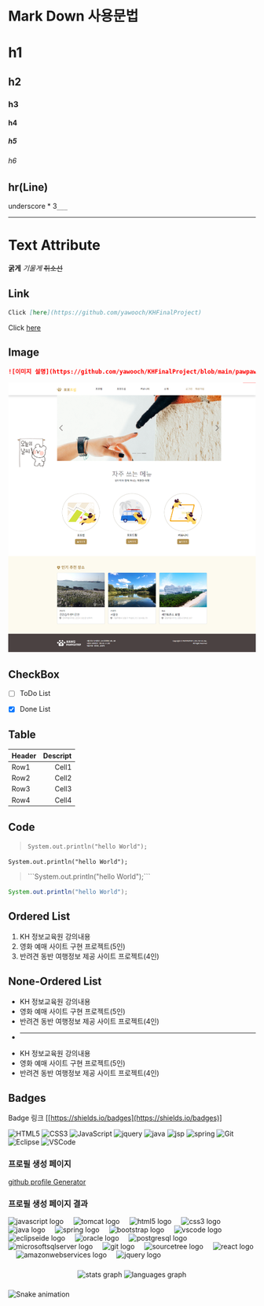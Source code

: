 # Mark Down 사용문법

# h1
## h2
### h3
#### h4
##### h5
###### h6

## hr(Line)

underscore * 3`___`
___

# Text Attribute
**굵게**
*기울게*
~~취소선~~

## Link
```md
Click [here](https://github.com/yawooch/KHFinalProject)
```

Click [here](https://github.com/yawooch/KHFinalProject)


## Image
```md
![이미지 설명](https://github.com/yawooch/KHFinalProject/blob/main/pawpawtripImage.png?raw=true)
```
![Pawpawtrip](https://github.com/yawooch/KHFinalProject/blob/main/pawpawtripImage.png?raw=true)


## CheckBox

- [ ] ToDo List
- [x] Done List


## Table
|Header|Descript|
|--|--:|
|Row1|Cell1|
|Row2|Cell2|
|Row3|Cell3|
|Row4|Cell4|

## Code
> `System.out.println("hello World");`

`System.out.println("hello World");`
> \```System.out.println("hello World");\```

```java
System.out.println("hello World");
```

## Ordered List
1. KH 정보교육원 강의내용
2. 영화 예매 사이트 구현 프로젝트(5인)
3. 반려견 동반 여행정보 제공 사이트 프로젝트(4인)

## None-Ordered List
* KH 정보교육원 강의내용
* 영화 예매 사이트 구현 프로젝트(5인)
* 반려견 동반 여행정보 제공 사이트 프로젝트(4인)
- ___
- KH 정보교육원 강의내용
- 영화 예매 사이트 구현 프로젝트(5인)
- 반려견 동반 여행정보 제공 사이트 프로젝트(4인)

## Badges
Badge 링크  [[https://shields.io/badges](https://shields.io/badges)]

![HTML5](https://img.shields.io/badge/-HTML5-F05032?style=for-the-badge&logo=html5&labelColor=000000)
![CSS3](https://img.shields.io/badge/-CSS3-007ACC?style=for-the-badge&logo=css3&labelColor=000000&logoColor=007ACC)
![JavaScript](https://img.shields.io/badge/JavaScript-F7DF1E?style=for-the-badge&logo=javascript&labelColor=000000&color=F7DF1E)
![jquery](https://img.shields.io/badge/jquery-0769AD?style=for-the-badge&logo=jquery&labelColor=000000&color=0769AD)
![java](https://img.shields.io/badge/java-78A083?style=for-the-badge&logo=java&labelColor=000000)
![jsp](https://img.shields.io/badge/jsp-41644A?style=for-the-badge&logo=jsp&labelColor=000000)
![spring](https://img.shields.io/badge/spring-6DB33F?style=for-the-badge&logo=spring&labelColor=000000)
![Git](https://img.shields.io/badge/-Git-F05032?style=for-the-badge&logo=git&labelColor=000000)
![Eclipse](https://img.shields.io/badge/-Eclipse-2C2255?style=for-the-badge&logo=Eclipse&labelColor=000000)
![VSCode](https://img.shields.io/badge/-VSCode-2C2255?style=for-the-badge&logo=visualstudio&labelColor=000000)



### 프로필 생성 페이지

[github profile Generator](https://profile-readme-generator.com/)

### 프로필 생성 페이지 결과

<div align="left">
  <img src="https://cdn.jsdelivr.net/gh/devicons/devicon/icons/javascript/javascript-original.svg" height="40" alt="javascript logo"  />
  <img width="12" />
  <img src="https://cdn.jsdelivr.net/gh/devicons/devicon/icons/tomcat/tomcat-original.svg" height="40" alt="tomcat logo"  />
  <img width="12" />
  <img src="https://cdn.jsdelivr.net/gh/devicons/devicon/icons/html5/html5-original.svg" height="40" alt="html5 logo"  />
  <img width="12" />
  <img src="https://cdn.jsdelivr.net/gh/devicons/devicon/icons/css3/css3-original.svg" height="40" alt="css3 logo"  />
  <img width="12" />
  <img src="https://cdn.jsdelivr.net/gh/devicons/devicon/icons/java/java-original.svg" height="40" alt="java logo"  />
  <img width="12" />
  <img src="https://cdn.jsdelivr.net/gh/devicons/devicon/icons/spring/spring-original.svg" height="40" alt="spring logo"  />
  <img width="12" />
  <img src="https://skillicons.dev/icons?i=bootstrap" height="40" alt="bootstrap logo"  />
  <img width="12" />
  <img src="https://cdn.jsdelivr.net/gh/devicons/devicon/icons/vscode/vscode-original.svg" height="40" alt="vscode logo"  />
  <img width="12" />
  <img src="https://skillicons.dev/icons?i=eclipse" height="40" alt="eclipseide logo"  />
  <img width="12" />
  <img src="https://cdn.jsdelivr.net/gh/devicons/devicon/icons/oracle/oracle-original.svg" height="40" alt="oracle logo"  />
  <img width="12" />
  <img src="https://skillicons.dev/icons?i=postgres" height="40" alt="postgresql logo"  />
  <img width="12" />
  <img src="https://cdn.simpleicons.org/microsoftsqlserver/CC2927" height="40" alt="microsoftsqlserver logo"  />
  <img width="12" />
  <img src="https://cdn.simpleicons.org/git/F05032" height="40" alt="git logo"  />
  <img width="12" />
  <img src="https://cdn.simpleicons.org/sourcetree/0052CC" height="40" alt="sourcetree logo"  />
  <img width="12" />
  <img src="https://cdn.simpleicons.org/react/61DAFB" height="40" alt="react logo"  />
  <img width="12" />
  <img src="https://skillicons.dev/icons?i=aws" height="40" alt="amazonwebservices logo"  />
  <img width="12" />
  <img src="https://cdn.jsdelivr.net/gh/devicons/devicon/icons/jquery/jquery-original.svg" height="40" alt="jquery logo"  />
</div>

###

<div align="center">
  <img src="https://github-readme-stats.vercel.app/api?username=yawooch&hide_title=false&hide_rank=false&show_icons=true&include_all_commits=true&count_private=true&disable_animations=false&theme=dracula&locale=en&hide_border=false&order=1" height="150" alt="stats graph"  />
  <img src="https://github-readme-stats.vercel.app/api/top-langs?username=yawooch&locale=en&hide_title=false&layout=compact&card_width=320&langs_count=5&theme=dracula&hide_border=false&order=2" height="150" alt="languages graph"  />
</div>

###

<img src="https://raw.githubusercontent.com/yawooch/yawooch/output/snake.svg" alt="Snake animation" />

###
